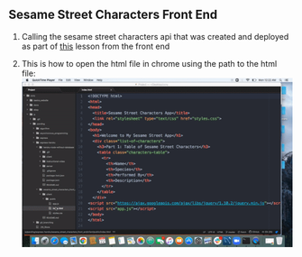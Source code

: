 ## Sesame Street Characters Front End
1. Calling the sesame street characters api that was created and deployed as part of [this](https://github.com/ccny-ss-js-dec-2020/sesame_street_characters_api) lesson from the front end

2. This is how to open the html file in chrome using the path to the html file:
![Alt Text](opening_html_in_chrome.gif)
